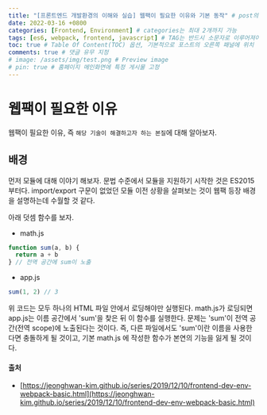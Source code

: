 ```yaml
---
title: "[프론트엔드 개발환경의 이해와 실습] 웹팩이 필요한 이유와 기본 동작" # post의 layout이 기본적으로 post로 설정되어있어서 Front Matter에 따로 layout변수를 만들어 주지 않아도 됨
date: 2022-03-16 +0800
categories: [Frontend, Environment] # categories는 최대 2개까지 가능
tags: [es6, webpack, frontend, javascript] # TAG는 반드시 소문자로 이루어져야함, 0~무한개까지 지정 가능
toc: true # Table Of Content(TOC) 옵션, 기본적으로 포스트의 오른쪽 패널에 위치
comments: true # 댓글 유무 지정
# image: /assets/img/test.png # Preview image
# pin: true # 홈페이지 메인화면에 특정 게시물 고정
---
```


# 웹팩이 필요한 이유
웹팩이 필요한 이유, 즉 `해당 기술이 해결하고자 하는 본질`에 대해 알아보자.

## 배경
먼저 모듈에 대해 이야기 해보자. 문법 수준에서 모듈을 지원하기 시작한 것은 ES2015부터다. import/export 구문이 없었던 모듈 이전 상황을 살펴보는 것이 웹팩 등장 배경을 설명하는데 수월할 것 같다.

아래 덧셈 함수를 보자.

- math.js

```javascript
function sum(a, b) {
  return a + b
} // 전역 공간에 sum이 노출
```

- app.js

```javascript
sum(1, 2) // 3
```

위 코드는 모두 하나의 HTML 파일 안에서 로딩해야만 실행된다. math.js가 로딩되면 app.js는 이름 공간에서 'sum'을 찾은 뒤 이 함수를 실행한다. 문제는 'sum'이 전역 공간(전역 scope)에 노출된다는 것이다. 즉, 다른 파일에서도 'sum'이란 이름을 사용한다면 충돌하게 될 것이고, 기본 math.js 에 작성한 함수가 본연의 기능을 잃게 될 것이다.


#### 출처
- [https://jeonghwan-kim.github.io/series/2019/12/10/frontend-dev-env-webpack-basic.html](https://jeonghwan-kim.github.io/series/2019/12/10/frontend-dev-env-webpack-basic.html)